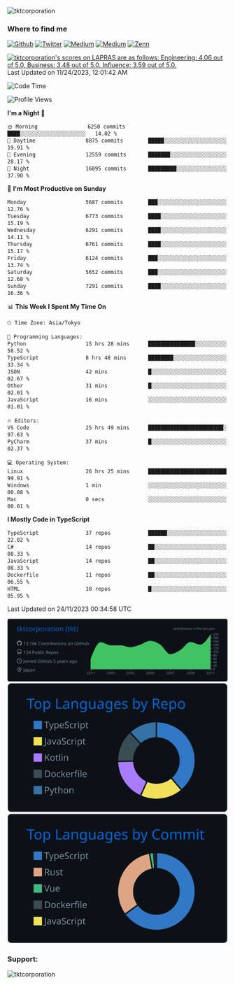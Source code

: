<p align="left"> <img src="https://komarev.com/ghpvc/?username=tktcorporation&label=Profile%20views&color=0e75b6&style=flat" alt="tktcorporation" /> </p>

<h3>Where to find me</h3>
<p>
<a href="https://github.com/tktcorporation" target="_blank"><img alt="Github" src="https://img.shields.io/badge/GitHub-%2312100E.svg?&style=for-the-badge&logo=Github&logoColor=white" /></a>
<a href="https://twitter.com/tktcorporation" target="_blank"><img alt="Twitter" src="https://img.shields.io/badge/twitter-%231DA1F2.svg?&style=for-the-badge&logo=twitter&logoColor=white" /></a>
<a href="https://www.linkedin.com/in/tktcorporation" target="_blank"><img alt="Medium" src="https://img.shields.io/badge/linkdin-0a66c2.svg?&style=for-the-badge&logo=linkedin&logoColor=white" /></a>
<a href="https://qiita.com/tktcorporation" target="_blank"><img alt="Medium" src="https://img.shields.io/badge/qiita-55C500.svg?&style=for-the-badge&logo=qiita&logoColor=white" /></a>
<a href="https://zenn.dev/tktcorporation" target="_blank"><img alt="Zenn" src="https://img.shields.io/badge/Zenn-3EA8FF.svg?&style=for-the-badge&logo=Zenn&logoColor=white" /></a>
</p>

<!--START_SECTION:lapras-card-->
<p ><a href="https://lapras.com/public/tktcorporation" target="_blank" rel="noopener noreferrer"><img alt="tktcorporation's scores on LAPRAS are as follows: Engineering: 4.06 out of 5.0, Business: 3.48 out of 5.0, Influence: 3.59 out of 5.0." src="https://lapras-card-generator.vercel.app/api/svg?e=4.06&b=3.48&i=3.59&b1=%23232323&b2=%236d6d6d&i1=%23212121&i2=%23818181&l=en" width="300" ></a>  
Last Updated on 11/24/2023, 12:01:42 AM</p>
<!--END_SECTION:lapras-card-->
  
<!--START_SECTION:waka-->
![Code Time](http://img.shields.io/badge/Code%20Time-1%2C281%20hrs%205%20mins-blue)

![Profile Views](http://img.shields.io/badge/Profile%20Views-0-blue)

**I'm a Night 🦉** 

```text
🌞 Morning                6250 commits        ████░░░░░░░░░░░░░░░░░░░░░   14.02 % 
🌆 Daytime                8875 commits        █████░░░░░░░░░░░░░░░░░░░░   19.91 % 
🌃 Evening                12559 commits       ███████░░░░░░░░░░░░░░░░░░   28.17 % 
🌙 Night                  16895 commits       █████████░░░░░░░░░░░░░░░░   37.90 % 
```
📅 **I'm Most Productive on Sunday** 

```text
Monday                   5687 commits        ███░░░░░░░░░░░░░░░░░░░░░░   12.76 % 
Tuesday                  6773 commits        ████░░░░░░░░░░░░░░░░░░░░░   15.19 % 
Wednesday                6291 commits        ████░░░░░░░░░░░░░░░░░░░░░   14.11 % 
Thursday                 6761 commits        ████░░░░░░░░░░░░░░░░░░░░░   15.17 % 
Friday                   6124 commits        ███░░░░░░░░░░░░░░░░░░░░░░   13.74 % 
Saturday                 5652 commits        ███░░░░░░░░░░░░░░░░░░░░░░   12.68 % 
Sunday                   7291 commits        ████░░░░░░░░░░░░░░░░░░░░░   16.36 % 
```


📊 **This Week I Spent My Time On** 

```text
🕑︎ Time Zone: Asia/Tokyo

💬 Programming Languages: 
Python                   15 hrs 28 mins      ███████████████░░░░░░░░░░   58.52 % 
TypeScript               8 hrs 48 mins       ████████░░░░░░░░░░░░░░░░░   33.34 % 
JSON                     42 mins             █░░░░░░░░░░░░░░░░░░░░░░░░   02.67 % 
Other                    31 mins             █░░░░░░░░░░░░░░░░░░░░░░░░   02.01 % 
JavaScript               16 mins             ░░░░░░░░░░░░░░░░░░░░░░░░░   01.01 % 

🔥 Editors: 
VS Code                  25 hrs 49 mins      ████████████████████████░   97.63 % 
PyCharm                  37 mins             █░░░░░░░░░░░░░░░░░░░░░░░░   02.37 % 

💻 Operating System: 
Linux                    26 hrs 25 mins      █████████████████████████   99.91 % 
Windows                  1 min               ░░░░░░░░░░░░░░░░░░░░░░░░░   00.08 % 
Mac                      0 secs              ░░░░░░░░░░░░░░░░░░░░░░░░░   00.01 % 
```

**I Mostly Code in TypeScript** 

```text
TypeScript               37 repos            ██████░░░░░░░░░░░░░░░░░░░   22.02 % 
C#                       14 repos            ██░░░░░░░░░░░░░░░░░░░░░░░   08.33 % 
JavaScript               14 repos            ██░░░░░░░░░░░░░░░░░░░░░░░   08.33 % 
Dockerfile               11 repos            ██░░░░░░░░░░░░░░░░░░░░░░░   06.55 % 
HTML                     10 repos            █░░░░░░░░░░░░░░░░░░░░░░░░   05.95 % 
```




 Last Updated on 24/11/2023 00:34:58 UTC
<!--END_SECTION:waka-->

[![](https://raw.githubusercontent.com/tktcorporation/tktcorporation/master/profile-summary-card-output/github_dark/0-profile-details.svg)](https://github.com/vn7n24fzkq/github-profile-summary-cards)
[![](https://raw.githubusercontent.com/tktcorporation/tktcorporation/master/profile-summary-card-output/github_dark/1-repos-per-language.svg)](https://github.com/vn7n24fzkq/github-profile-summary-cards) [![](https://raw.githubusercontent.com/tktcorporation/tktcorporation/master/profile-summary-card-output/github_dark/2-most-commit-language.svg)](https://github.com/vn7n24fzkq/github-profile-summary-cards)

<h3 align="left">Support:</h3>
<p><a href="https://www.buymeacoffee.com/tktcorporation"> <img align="left" src="https://cdn.buymeacoffee.com/buttons/v2/default-yellow.png" height="50" width="210" alt="tktcorporation" /></a></p><br><br>
